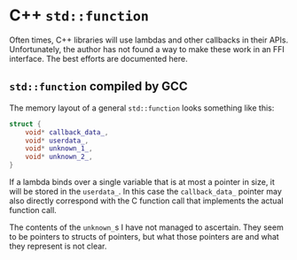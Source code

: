 # C++ `std::function`

Often times, C++ libraries will use lambdas and other callbacks in their APIs.
Unfortunately, the author has not found a way to make these work in an FFI
interface. The best efforts are documented here.

## `std::function` compiled by GCC

The memory layout of a general `std::function` looks something like this:

```cpp
struct {
    void* callback_data_,
    void* userdata_,
    void* unknown_1_,
    void* unknown_2_,
}
```

If a lambda binds over a single variable that is at most a pointer in size, it
will be stored in the `userdata_`. In this case the `callback_data_` pointer may
also directly correspond with the C function call that implements the actual
function call.

The contents of the `unknown_`s I have not managed to ascertain. They seem to be
pointers to structs of pointers, but what those pointers are and what they
represent is not clear.
